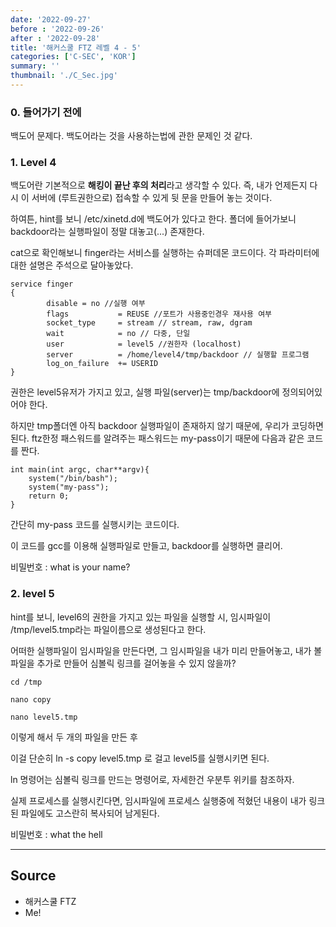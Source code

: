 ```yaml
---
date: '2022-09-27'
before : '2022-09-26'
after : '2022-09-28'
title: '해커스쿨 FTZ 레벨 4 - 5'
categories: ['C-SEC', 'KOR']
summary: ''
thumbnail: './C_Sec.jpg'
---
```


### 0. 들어가기 전에

백도어 문제다. 백도어라는 것을 사용하는법에 관한 문제인 것 같다.

### 1. Level 4


백도어란 기본적으로 **해킹이 끝난 후의 처리**라고 생각할 수 있다. 즉, 내가 언제든지 다시 이 서버에 (루트권한으로) 접속할 수 있게 뒷 문을 만들어 놓는 것이다.


하여튼, hint를 보니 /etc/xinetd.d에 백도어가 있다고 한다. 폴더에 들어가보니 backdoor라는 실행파일이 정말 대놓고(...) 존재한다.


cat으로 확인해보니 finger라는 서비스를 실행하는 슈퍼데몬 코드이다. 각 파라미터에 대한 설명은 주석으로 달아놓았다.

```
service finger
{
        disable = no //실행 여부
        flags           = REUSE //포트가 사용중인경우 재사용 여부
        socket_type     = stream // stream, raw, dgram
        wait            = no // 다중, 단일
        user            = level5 //권한자 (localhost)
        server          = /home/level4/tmp/backdoor // 실행할 프로그램
        log_on_failure  += USERID
}
```

권한은 level5유저가 가지고 있고, 실행 파일(server)는 tmp/backdoor에 정의되어있어야 한다.


하지만 tmp폴더엔 아직 backdoor 실행파일이 존재하지 않기 때문에, 우리가 코딩하면 된다.
ftz한정 패스워드를 알려주는 패스워드는 my-pass이기 때문에 다음과 같은 코드를 짠다.

```
int main(int argc, char**argv){
    system("/bin/bash");
	system("my-pass");
	return 0;
}
```

간단히 my-pass 코드를 실행시키는 코드이다.


이 코드를 gcc를 이용해 실행파일로 만들고, backdoor를 실행하면 클리어.


비밀번호 : what is your name?


### 2. level 5


hint를 보니, level6의 권한을 가지고 있는 파일을 실행할 시, 임시파일이 /tmp/level5.tmp라는 파일이름으로 생성된다고 한다.


어떠한 실행파일이 임시파일을 만든다면, 그 임시파일을 내가 미리 만들어놓고, 내가 볼 파일을
추가로 만들어 심볼릭 링크를 걸어놓을 수 있지 않을까? 
```
cd /tmp

nano copy

nano level5.tmp
```

이렇게 해서 두 개의 파일을 만든 후


이걸 단순히 ln -s copy level5.tmp 로 걸고 level5를 실행시키면 된다. 


ln 명령어는 심볼릭 링크를 만드는 명령어로, 자세한건 우분투 위키를 참조하자.


실제 프로세스를 실행시킨다면, 임시파일에 프로세스 실행중에 적혔던 내용이 내가 링크된 파일에도
고스란히 복사되어 남게된다.


비밀번호 : what the hell

---
## Source

- 해커스쿨 FTZ
- Me!